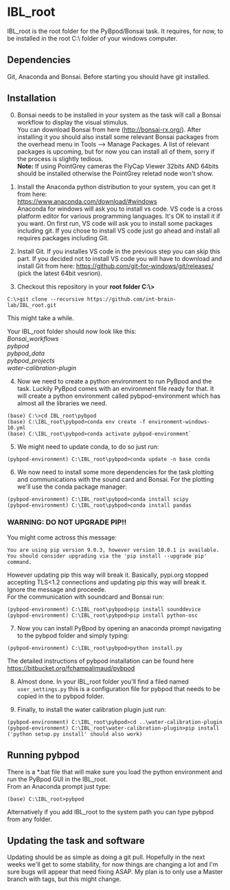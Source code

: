 # IBL_root

IBL_root is the root folder for the PyBpod/Bonsai task. It requires, for now, to be installed in the root C:\ folder of your windows computer.

## Dependencies  
Git, Anaconda and Bonsai. Before starting you should have git installed.  


## Installation  
0. Bonsai needs to be installed in your system as the task will call a Bonsai workflow to display the visual stimulus.  
You can download Bonsai from here (http://bonsai-rx.org/). After installing it you should also install some relevant Bonsai packages from the overhead menu in Tools --> Manage Packages. A list of relevant packages is upcoming, but for now you can install all of them, sorry if the process is slightly tedious.  
**Note:** If using PointGrey cameras the FlyCap Viewer 32bits AND 64bits should be installed otherwise the PointGrey reletad node won't show.

1. Install the Anaconda python distribution to your system, you can get it from here:  
https://www.anaconda.com/download/#windows  
Anaconda for windows will ask you to install vs code. VS code is a cross platform editor for various programming languages. It's OK to install it if you want. On first run, VS code will ask you to install some packages including git. If you chose to install VS code just go ahead and install all requires packages including Git.

2. Install Git. If you installes VS code in the previous step you can skip this part. If you decided not to install VS code you will have to download and install Git from here: https://github.com/git-for-windows/git/releases/ (pick the latest 64bit vesrion).

3. Checkout this repository in your **root folder C:\\>**  
```posh
C:\>git clone --recursive https://github.com/int-brain-lab/IBL_root.git 
```
This might take a while.

Your IBL_root folder should now look like this:  
*Bonsai_workflows  
pybpod  
pybpod_data  
pybpod_projects  
water-calibration-plugin*  

4. Now we need to create a python environment to run PyBpod and the task. Luckily PyBpod comes with an environment file ready for that. It will create a python environment called pybpod-environment which has almost all the libraries we need.  
```posh
(base) C:\>cd IBL_root\pybpod
(base) C:\IBL_root\pybpod>conda env create -f environment-windows-10.yml  
(base) C:\IBL_root\pybpod>conda activate pybpod-environment`
```
5. We might need to update conda, to do so just run:  
```posh
(pybpod-environment) C:\IBL_root\pybpod>conda update -n base conda
```
6. We now need to install some more dependencies for the task plotting and communications with the sound card and Bonsai. For the plotting we'll use the conda package manager:  
```posh
(pybpod-environment) C:\IBL_root\pybpod>conda install scipy
(pybpod-environment) C:\IBL_root\pybpod>conda install pandas
```
### WARNING: DO NOT UPGRADE PIP!!  
You might come actross this message:  
```console
You are using pip version 9.0.3, however version 10.0.1 is available.
You should consider upgrading via the 'pip install --upgrade pip' command.  
```
However updating pip this way will break it. Basically, pypi.org stopped accepting TLS<1.2 connections and updating pip this way will break it.  Ignore the message and proceede.  
For the communication with soundcard and Bonsai run:
```posh
(pybpod-environment) C:\IBL_root\pybpod>pip install sounddevice
(pybpod-environment) C:\IBL_root\pybpod>pip install python-osc
```
7. Now you can install PyBpod by opening an anaconda prompt navigating to the pybpod folder and simply typing:    
```posh
(pybpod-environment) C:\IBL_root\pybpod>python install.py
```  
The detailed instructions of pybpod installation can be found here https://bitbucket.org/fchampalimaud/pybpod

8. Almost done. In your IBL_root folder you'll find a filed named `user_settings.py` this is a configuration file for pybpod that needs to be copied in the to pybpod folder. 

9. Finally, to install the water calibration plugin just run:
```posh
(pybpod-environment) C:\IBL_root\pybpod>cd ..\water-calibration-plugin
(pybpod-environment) C:\IBL_root\water-calibration-plugin>pip install
('python setup.py install' should also work)
```
## Running pybpod
There is a \*.bat file that will make sure you load the python environment and run the PyBpod GUI in the IBL_root.  
From an Anaconda prompt just type:
```posh
(base) C:\IBL_root>pybpod
```
Alternatively if you add IBL_root to the system path you can type pybpod from any folder.

## Updating the task and software
Updating should be as simple as doing a git pull. Hopefully in the next weeks we'll get to some stability, for now things are changing a lot and I'm sure bugs will appear that need fixing ASAP. My plan is to only use a Master branch with tags, but this might change.
